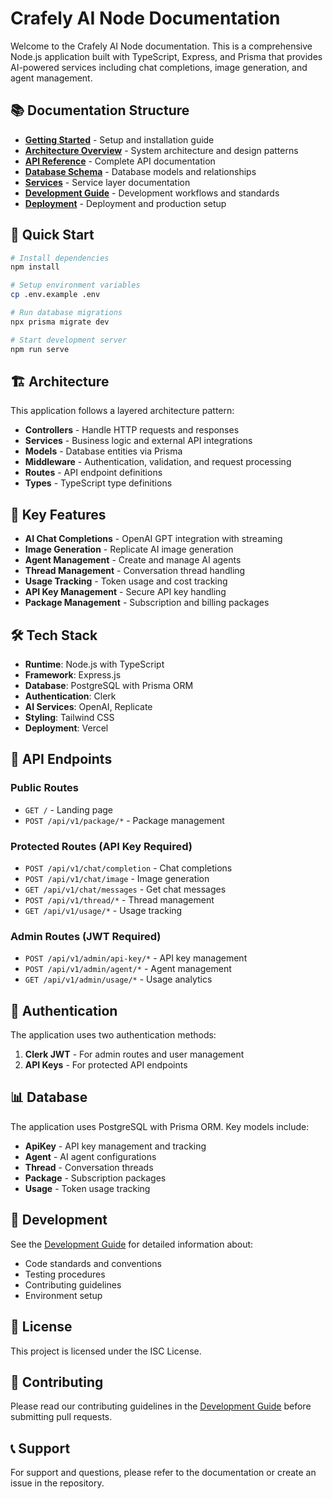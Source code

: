 # Crafely AI Node Documentation

Welcome to the Crafely AI Node documentation. This is a comprehensive Node.js application built with TypeScript, Express, and Prisma that provides AI-powered services including chat completions, image generation, and agent management.

## 📚 Documentation Structure

- **[Getting Started](./development/getting-started.md)** - Setup and installation guide
- **[Architecture Overview](./architecture/overview.md)** - System architecture and design patterns
- **[API Reference](./api/README.md)** - Complete API documentation
- **[Database Schema](./architecture/database.md)** - Database models and relationships
- **[Services](./architecture/services.md)** - Service layer documentation
- **[Development Guide](./development/README.md)** - Development workflows and standards
- **[Deployment](./deployment/README.md)** - Deployment and production setup

## 🚀 Quick Start

```bash
# Install dependencies
npm install

# Setup environment variables
cp .env.example .env

# Run database migrations
npx prisma migrate dev

# Start development server
npm run serve
```

## 🏗️ Architecture

This application follows a layered architecture pattern:

- **Controllers** - Handle HTTP requests and responses
- **Services** - Business logic and external API integrations
- **Models** - Database entities via Prisma
- **Middleware** - Authentication, validation, and request processing
- **Routes** - API endpoint definitions
- **Types** - TypeScript type definitions

## 🔧 Key Features

- **AI Chat Completions** - OpenAI GPT integration with streaming
- **Image Generation** - Replicate AI image generation
- **Agent Management** - Create and manage AI agents
- **Thread Management** - Conversation thread handling
- **Usage Tracking** - Token usage and cost tracking
- **API Key Management** - Secure API key handling
- **Package Management** - Subscription and billing packages

## 🛠️ Tech Stack

- **Runtime**: Node.js with TypeScript
- **Framework**: Express.js
- **Database**: PostgreSQL with Prisma ORM
- **Authentication**: Clerk
- **AI Services**: OpenAI, Replicate
- **Styling**: Tailwind CSS
- **Deployment**: Vercel

## 📖 API Endpoints

### Public Routes

- `GET /` - Landing page
- `POST /api/v1/package/*` - Package management

### Protected Routes (API Key Required)

- `POST /api/v1/chat/completion` - Chat completions
- `POST /api/v1/chat/image` - Image generation
- `GET /api/v1/chat/messages` - Get chat messages
- `POST /api/v1/thread/*` - Thread management
- `GET /api/v1/usage/*` - Usage tracking

### Admin Routes (JWT Required)

- `POST /api/v1/admin/api-key/*` - API key management
- `POST /api/v1/admin/agent/*` - Agent management
- `GET /api/v1/admin/usage/*` - Usage analytics

## 🔐 Authentication

The application uses two authentication methods:

1. **Clerk JWT** - For admin routes and user management
2. **API Keys** - For protected API endpoints

## 📊 Database

The application uses PostgreSQL with Prisma ORM. Key models include:

- **ApiKey** - API key management and tracking
- **Agent** - AI agent configurations
- **Thread** - Conversation threads
- **Package** - Subscription packages
- **Usage** - Token usage tracking

## 🚀 Development

See the [Development Guide](./development/README.md) for detailed information about:

- Code standards and conventions
- Testing procedures
- Contributing guidelines
- Environment setup

## 📝 License

This project is licensed under the ISC License.

## 🤝 Contributing

Please read our contributing guidelines in the [Development Guide](./development/README.md) before submitting pull requests.

## 📞 Support

For support and questions, please refer to the documentation or create an issue in the repository.
